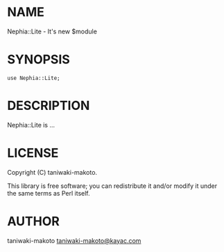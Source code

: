 # NAME

Nephia::Lite - It's new $module

# SYNOPSIS

    use Nephia::Lite;

# DESCRIPTION

Nephia::Lite is ...

# LICENSE

Copyright (C) taniwaki-makoto.

This library is free software; you can redistribute it and/or modify
it under the same terms as Perl itself.

# AUTHOR

taniwaki-makoto <taniwaki-makoto@kayac.com>

